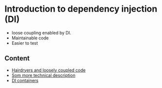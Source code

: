 # Introduction to dependency injection (DI)

* loose coupling enabled by DI.
* Maintainable code
* Easier to test

## Content
* [Hairdryers and loosely coupled code](at_the_hotel.md)
* [Som more technical description](reality.md)
* [DI containers](di-container.md)
